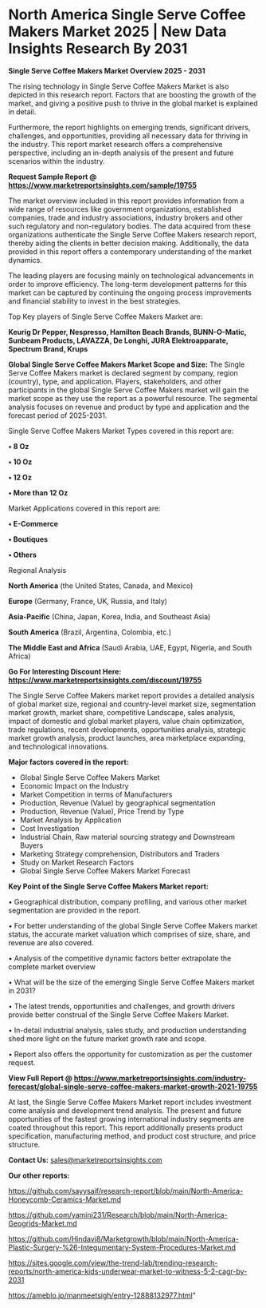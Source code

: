 # North America Single Serve Coffee Makers Market 2025 | New Data Insights Research By 2031

<Strong> Single Serve Coffee Makers Market Overview 2025 - 2031</strong>

The rising technology in Single Serve Coffee Makers Market is also depicted in this research report. Factors that are boosting the growth of the market, and giving a positive push to thrive in the global market is explained in detail.

Furthermore, the report highlights on emerging trends, significant drivers, challenges, and opportunities, providing all necessary data for thriving in the industry. This report market research offers a comprehensive perspective, including an in-depth analysis of the present and future scenarios within the industry.

<strong>Request Sample Report @ <a href=https://www.marketreportsinsights.com/sample/19755>https://www.marketreportsinsights.com/sample/19755</a></strong>

The market overview included in this report provides information from a wide range of resources like government organizations, established companies, trade and industry associations, industry brokers and other such regulatory and non-regulatory bodies. The data acquired from these organizations authenticate the Single Serve Coffee Makers research report, thereby aiding the clients in better decision making. Additionally, the data provided in this report offers a contemporary understanding of the market dynamics.

The leading players are focusing mainly on technological advancements in order to improve efficiency. The long-term development patterns for this market can be captured by continuing the ongoing process improvements and financial stability to invest in the best strategies.

Top Key players of Single Serve Coffee Makers Market are:

<strong>Keurig Dr Pepper, Nespresso, Hamilton Beach Brands, BUNN-O-Matic, Sunbeam Products, LAVAZZA, De Longhi, JURA Elektroapparate, Spectrum Brand, Krups</strong>

<strong><b>Global Single Serve Coffee Makers Market Scope and Size:</b></strong>
The Single Serve Coffee Makers market is declared segment by company, region (country), type, and application. Players, stakeholders, and other participants in the global Single Serve Coffee Makers market will gain the market scope as they use the report as a powerful resource. The segmental analysis focuses on revenue and product by type and application and the forecast period of 2025-2031.

Single Serve Coffee Makers Market Types covered in this report are:

<strong>• 8 Oz

• 10 Oz

• 12 Oz

• More than 12 Oz</strong>

Market Applications covered in this report are:

<strong>• E-Commerce

• Boutiques

• Others</strong> 

Regional Analysis

<strong>North America</strong> (the United States, Canada, and Mexico)

<strong>Europe</strong> (Germany, France, UK, Russia, and Italy)

<strong>Asia-Pacific</strong> (China, Japan, Korea, India, and Southeast Asia)

<strong>South America</strong> (Brazil, Argentina, Colombia, etc.)

<strong>The Middle East and Africa</strong> (Saudi Arabia, UAE, Egypt, Nigeria, and South Africa)

<strong>Go For Interesting Discount Here: <a href=https://www.marketreportsinsights.com/discount/19755>https://www.marketreportsinsights.com/discount/19755</a></strong>

The Single Serve Coffee Makers market report provides a detailed analysis of global market size, regional and country-level market size, segmentation market growth, market share, competitive Landscape, sales analysis, impact of domestic and global market players, value chain optimization, trade regulations, recent developments, opportunities analysis, strategic market growth analysis, product launches, area marketplace expanding, and technological innovations.

<strong><b>Major factors covered in the report:</b></strong>
<ul>
  <li>Global Single Serve Coffee Makers Market </li>
  <li>Economic Impact on the Industry</li>
  <li>Market Competition in terms of Manufacturers</li>
  <li>Production, Revenue (Value) by geographical segmentation</li>
  <li>Production, Revenue (Value), Price Trend by Type</li>
  <li>Market Analysis by Application</li>
  <li>Cost Investigation</li>
  <li>Industrial Chain, Raw material sourcing strategy and Downstream Buyers</li>
  <li>Marketing Strategy comprehension, Distributors and Traders</li>
  <li>Study on Market Research Factors</li>
  <li>Global Single Serve Coffee Makers Market Forecast</li>
</ul>

<strong><b>Key Point of the Single Serve Coffee Makers Market report:</b></strong>

• Geographical distribution, company profiling, and various other market segmentation are provided in the report.

• For better understanding of the global Single Serve Coffee Makers market status, the accurate market valuation which comprises of size, share, and revenue are also covered.

• Analysis of the competitive dynamic factors better extrapolate the complete market overview

• What will be the size of the emerging Single Serve Coffee Makers market in 2031?

• The latest trends, opportunities and challenges, and growth drivers provide better construal of the Single Serve Coffee Makers Market.

• In-detail industrial analysis, sales study, and production understanding shed more light on the future market growth rate and scope.

• Report also offers the opportunity for customization as per the customer request.

<strong><b>View Full Report @ <a href=https://www.marketreportsinsights.com/industry-forecast/global-single-serve-coffee-makers-market-growth-2021-19755>https://www.marketreportsinsights.com/industry-forecast/global-single-serve-coffee-makers-market-growth-2021-19755</a></b></strong>


At last, the Single Serve Coffee Makers Market report includes investment come analysis and development trend analysis. The present and future opportunities of the fastest growing international industry segments are coated throughout this report. This report additionally presents product specification, manufacturing method, and product cost structure, and price structure.

<strong>Contact Us:</strong>
sales@marketreportsinsights.com

<strong>Our other reports:</strong>

<a href=https://github.com/sayysaif/research-report/blob/main/North-America-Honeycomb-Ceramics-Market.md>https://github.com/sayysaif/research-report/blob/main/North-America-Honeycomb-Ceramics-Market.md</a>

<a href=https://github.com/yamini231/Research/blob/main/North-America-Geogrids-Market.md>https://github.com/yamini231/Research/blob/main/North-America-Geogrids-Market.md</a>

<a href=https://github.com/Hindavi8/Marketgrowth/blob/main/North-America-Plastic-Surgery-%26-Integumentary-System-Procedures-Market.md>https://github.com/Hindavi8/Marketgrowth/blob/main/North-America-Plastic-Surgery-%26-Integumentary-System-Procedures-Market.md</a>

<a href=https://sites.google.com/view/the-trend-lab/trending-research-reports/north-america-kids-underwear-market-to-witness-5-2-cagr-by-2031>https://sites.google.com/view/the-trend-lab/trending-research-reports/north-america-kids-underwear-market-to-witness-5-2-cagr-by-2031</a>

<a href=https://ameblo.jp/manmeetsigh/entry-12888132977.html>https://ameblo.jp/manmeetsigh/entry-12888132977.html</a>"
